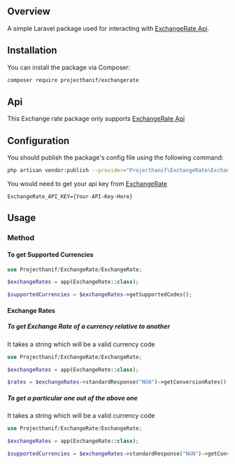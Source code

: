 ## Overview
A simple Laravel package used for interacting with [ExchangeRate Api](https://exchangerate-api.com/).

## Installation
You can install the package via Composer:
```bash
composer require projecthanif/exchangerate
```

## Api

This Exchange rate package only supports [ExchangeRate Api](https://exchangerate-api.com/)

## Configuration

You should publish the package's config file using the following command:

```bash 
php artisan vendor:publish --provider="Projecthanif\ExchangeRate\ExchangeRateServiceProvider"
```

You would need to get your api key from [ExchangeRate](https://exchangerate-api.com/)

```env
ExchangeRate_API_KEY={Your-API-Key-Here}
```

## Usage

### Method

#### To get Supported Currencies

```php
use Projecthanif/ExchangeRate/ExchangeRate;

$exchangeRates = app(ExchangeRate::class);

$supportedCurrencies = $exchangeRates->getSupportedCodes();

```

#### Exchange Rates

##### To get Exchange Rate of a currency relative to another

It takes a string which will be a valid currency code

```php
use Projecthanif/ExchangeRate/ExchangeRate;

$exchangeRates = app(ExchangeRate::class);

$rates = $exchangeRates->standardResponse("NGN")->getConversionRates();

```


##### To get a particular one out of the above one

It takes a string which will be a valid currency code

```php
use Projecthanif/ExchangeRate/ExchangeRate;

$exchangeRates = app(ExchangeRate::class);

$supportedCurrencies = $exchangeRates->standardResponse("NGN")->getConversionRates("USD");

```

